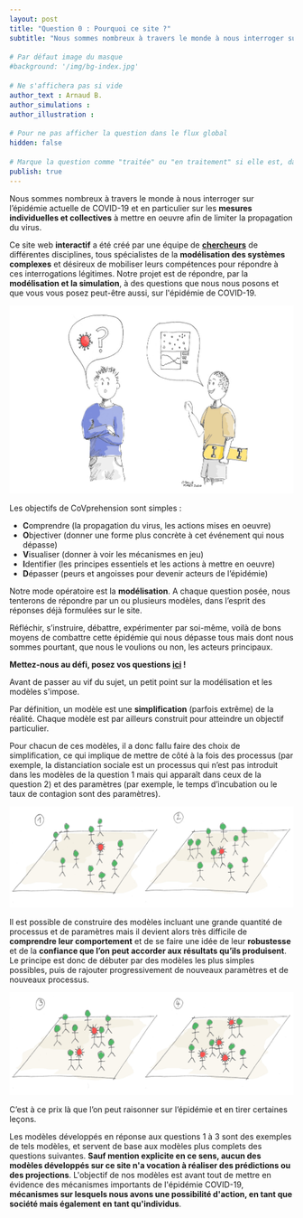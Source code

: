 ```yaml
---
layout: post
title: "Question 0 : Pourquoi ce site ?"
subtitle: "Nous sommes nombreux à travers le monde à nous interroger sur l’épidémie actuelle de COVID-19 et en particulier sur les mesures individuelles et collectives à mettre en oeuvre afin de limiter la propagation du virus."

# Par défaut image du masque
#background: '/img/bg-index.jpg'

# Ne s'affichera pas si vide
author_text : Arnaud B.
author_simulations :
author_illustration :

# Pour ne pas afficher la question dans le flux global
hidden: false

# Marque la question comme "traitée" ou "en traitement" si elle est, dans cette ordre, publiée ou non
publish: true
---
```


Nous sommes nombreux à travers le monde à nous interroger sur l’épidémie actuelle de COVID-19 et en particulier sur les **mesures individuelles et collectives** à mettre en oeuvre afin de limiter la propagation du virus. 

Ce site web **interactif** a été créé par une équipe de **[chercheurs](https://covprehension.org/about)** de différentes disciplines, tous spécialistes de la **modélisation des systèmes complexes** et désireux de mobiliser leurs compétences pour répondre à ces interrogations légitimes. Notre projet est de répondre, par la **modélisation et la simulation**, à des questions que nous nous posons et que vous vous posez peut-être aussi, sur l'épidémie de COVID-19.

<img src="/img/posts/Q0_1.jpg" class="full-size">

Les objectifs de CoVprehension sont simples :
- **C**omprendre (la propagation du virus, les actions mises en oeuvre)
- **O**bjectiver (donner une forme plus concrète à cet événement qui nous dépasse)
- **V**isualiser (donner à voir les mécanismes en jeu)
- **I**dentifier (les principes essentiels et les actions à mettre en oeuvre)
- **D**épasser (peurs et angoisses pour devenir acteurs de l’épidémie)

Notre mode opératoire est la **modélisation**. A chaque question posée, nous tenterons de répondre par un ou plusieurs modèles, dans l’esprit des réponses déjà formulées sur le site.

Réfléchir, s’instruire, débattre, expérimenter par soi-même, voilà de bons moyens de combattre cette épidémie qui nous dépasse tous mais dont nous sommes pourtant, que nous le voulions ou non, les acteurs principaux.

**Mettez-nous au défi, posez vos questions [ici](https://framaforms.org/covprehension-mettez-nous-au-defi-posez-vos-questions-1585223922) !**

Avant de passer au vif du sujet, un petit point sur la modélisation et les modèles s'impose.

Par définition, un modèle est une **simplification** (parfois extrême) de la réalité. Chaque modèle est par ailleurs construit pour atteindre un objectif particulier. 

Pour chacun de ces modèles, il a donc fallu faire des choix de simplification, ce qui implique de mettre de côté à la fois des processus (par exemple, la distanciation sociale est un processus qui n’est pas introduit dans les modèles de la question 1 mais qui apparaît dans ceux de la question 2) et des paramètres (par exemple, le temps d’incubation ou le taux de contagion sont des paramètres).

<img src="/img/posts/Q1_4.jpg" class="full-size">

Il est possible de construire des modèles incluant une grande quantité de processus et de paramètres mais il devient alors très difficile de **comprendre leur comportement** et de se faire une idée de leur **robustesse** et de la **confiance que l’on peut accorder aux résultats qu’ils produisent**. Le principe est donc de débuter par des modèles les plus simples possibles, puis de rajouter progressivement de nouveaux paramètres et de nouveaux processus. 

<img src="/img/posts/Q1_5.jpg" class="full-size">

C’est à ce prix là que l’on peut raisonner sur l’épidémie et en tirer certaines leçons.

Les modèles développés en réponse aux questions 1 à 3 sont des exemples de tels modèles, et servent de base aux modèles plus complets des questions suivantes. **Sauf mention explicite en ce sens, aucun des modèles développés sur ce site n'a vocation à réaliser des prédictions ou des projections**. L'objectif de nos modèles est avant tout de mettre en évidence des mécanismes importants de l'épidémie COVID-19, **mécanismes sur lesquels nous avons une possibilité d'action, en tant que société mais également en tant qu'individus**. 




